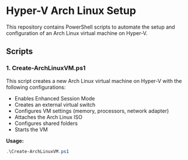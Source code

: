 # Hyper-V Arch Linux Setup

This repository contains PowerShell scripts to automate the setup and configuration of an Arch Linux virtual machine on Hyper-V.

## Scripts

### 1. Create-ArchLinuxVM.ps1

This script creates a new Arch Linux virtual machine on Hyper-V with the following configurations:
- Enables Enhanced Session Mode
- Creates an external virtual switch
- Configures VM settings (memory, processors, network adapter)
- Attaches the Arch Linux ISO
- Configures shared folders
- Starts the VM

**Usage:**
```powershell
.\Create-ArchLinuxVM.ps1
```